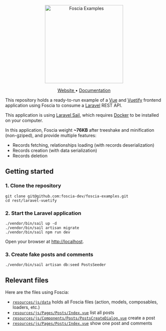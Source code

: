 <p align="center">
  <a href="https://foscia.dev">
    <img width="250" src="https://foscia.dev/img/logo-examples.svg" alt="Foscia Examples">
  </a>
</p>

<p align="center">
<a href="https://foscia.dev">
  Website
</a>
•
<a href="https://foscia.dev/docs/getting-started">
  Documentation
</a>
</p>

This repository holds a ready-to-run example of a [Vue](https://vuejs.org/)
and [Vuetify](https://vuetifyjs.com/en/) frontend application using Foscia to
consume a [Laravel](https://laravel.com/) REST API.

This application is using [Laravel Sail](https://laravel.com/docs/11.x/sail),
which requires [Docker](https://www.docker.com/) to be installed on your computer.

In this application, Foscia weight **~76KB** after treeshake and minification
(non-gziped), and provide multiple features:

- Records fetching, relationships loading (with records deserialization)
- Records creation (with data serialization)
- Records deletion

## Getting started

### 1. Clone the repository

```shell
git clone git@github.com:foscia-dev/foscia-examples.git
cd rest/laravel-vuetify
```

### 2. Start the Laravel application

```shell
./vendor/bin/sail up -d
./vendor/bin/sail artisan migrate
./vendor/bin/sail npm run dev
```

Open your browser at [http://localhost](http://localhost).

### 3. Create fake posts and comments

```shell
./vendor/bin/sail artisan db:seed PostsSeeder
```

## Relevant files

Here are the files using Foscia:

- [`resources/js/data`](resources/js/data) holds all Foscia files (action, models, composables,
  loaders, etc.)
- [`resources/js/Pages/Posts/Index.vue`](resources/js/Pages/Posts/Index.vue) list all posts
- [`resources/js/Components/Posts/PostsCreateDialog.vue`](resources/js/Components/Posts/PostsCreateDialog.vue) create a post
- [`resources/js/Pages/Posts/Index.vue`](resources/js/Pages/Posts/Index.vue) show one post and comments
